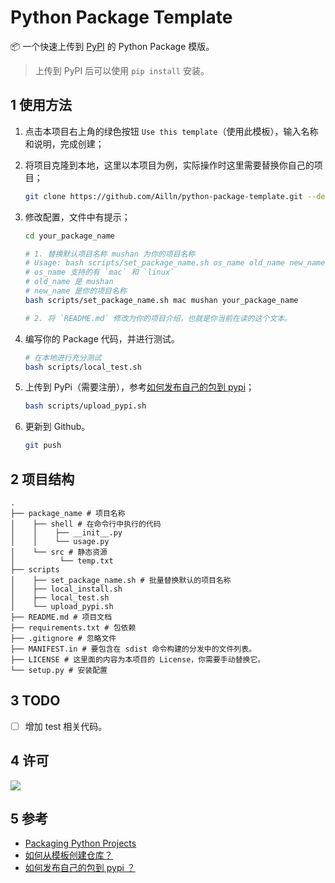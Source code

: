 # Python Package Template

📦 一个快速上传到 [PyPI](https://pypi.org/) 的 Python Package 模版。

> 上传到 PyPI 后可以使用 `pip install` 安装。

## 1 使用方法

1. 点击本项目右上角的绿色按钮 `Use this template`（使用此模板），输入名称和说明，完成创建；

2. 将项目克隆到本地，这里以本项目为例，实际操作时这里需要替换你自己的项目；

    ```bash
    git clone https://github.com/Ailln/python-package-template.git --depth 1
    ```

3. 修改配置，文件中有提示；

    ```bash
    cd your_package_name

    # 1. 替换默认项目名称 mushan 为你的项目名称
    # Usage: bash scripts/set_package_name.sh os_name old_name new_name
    # os_name 支持的有 `mac` 和 `linux`
    # old_name 是 mushan
    # new_name 是你的项目名称
    bash scripts/set_package_name.sh mac mushan your_package_name

    # 2. 将 `README.md` 修改为你的项目介绍，也就是你当前在读的这个文本。
    ```

4. 编写你的 Package 代码，并进行测试。

    ```bash
    # 在本地进行充分测试
    bash scripts/local_test.sh
    ```

5. 上传到 PyPi（需要注册），参考[如何发布自己的包到 pypi](https://www.v2ai.cn/2018/07/30/python/1-pypi/)；

    ```bash
    bash scripts/upload_pypi.sh
    ```

6. 更新到 Github。

    ```bash
    git push
    ```

## 2 项目结构

```
.
├── package_name # 项目名称
│    ├── shell # 在命令行中执行的代码
│    │    ├── __init__.py
│    │    └── usage.py
│    └── src # 静态资源
│          └── temp.txt
├── scripts
│    ├── set_package_name.sh # 批量替换默认的项目名称
│    ├── local_install.sh
│    ├── local_test.sh
│    └── upload_pypi.sh
├── README.md # 项目文档
├── requirements.txt # 包依赖
├── .gitignore # 忽略文件
├── MANIFEST.in # 要包含在 sdist 命令构建的分发中的文件列表。
├── LICENSE # 这里面的内容为本项目的 License，你需要手动替换它。
└── setup.py # 安装配置
```

## 3 TODO

- [ ] 增加 test 相关代码。

## 4 许可

[![](https://award.dovolopor.com?lt=License&rt=MIT&rbc=green)](./LICENSE)

## 5 参考

- [Packaging Python Projects](https://packaging.python.org/en/latest/tutorials/packaging-projects/)
- [如何从模板创建仓库？](https://docs.github.com/cn/github/creating-cloning-and-archiving-repositories/creating-a-repository-from-a-template)
- [如何发布自己的包到 pypi ？](https://www.v2ai.cn/2018/07/30/python/1-pypi/)
